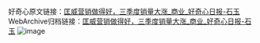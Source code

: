 好奇心原文链接：[匡威营销做得好，三季度销量大涨_商业_好奇心日报-石玉](https://www.qdaily.com/articles/7654.html)
WebArchive归档链接：[匡威营销做得好，三季度销量大涨_商业_好奇心日报-石玉](http://web.archive.org/web/20190623172552/https://www.qdaily.com/articles/7654.html)
![image](http://ww3.sinaimg.cn/large/007d5XDply1g3wjmmcmj0j30u035ue81)